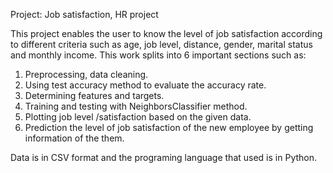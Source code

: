 Project: Job satisfaction, HR project

This project enables the user to know the level of job satisfaction according to different criteria such as age, job level, distance, gender, marital status and monthly income. 
This work splits into 6 important sections such as:

1.	Preprocessing, data cleaning.
2.	Using test accuracy method to evaluate the accuracy rate.
3.	Determining features and targets.
4.	Training and testing with NeighborsClassifier method.
5.	Plotting job level /satisfaction based on the given data.
6.	Prediction the level of job satisfaction of the new employee by getting information of the them.

Data is in CSV format and the programing language that used is in Python.

 


